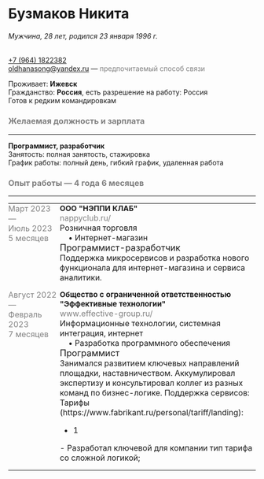 # Бузмаков Никита
###### Мужчина, 28 лет, родился 23 января 1996 г.

[+7 (964) 1822382](tel:+79641822382)  
[oldhanasong@yandex.ru](mailto:oldhanasong@yandex.ru) — <span class="gray">предпочитаемый способ связи</span>

Проживает: **Ижевск**  
Гражданство: **Россия**, есть разрешение на работу: Россия  
Готов к редким командировкам

### <span class="gray">Желаемая должность и зарплата</span>

---

**Программист, разработчик**  
Занятость: полная занятость, стажировка  
График работы: полный день, гибкий график, удаленная работа  

### <span class="gray">Опыт работы — 4 года 6 месяцев</span>

---

<table>
    <tr>
        <td class="work-interval">
            Март 2023 —<br />
            Июль 2023<br />
            5 месяцев
        </td>
        <td style="border: 0; vertical-align: top;">
            <span class="company-name"> ООО "НЭППИ КЛАБ" </span><br />
            <a class="company-link" href="https://nappyclub.ru/">nappyclub.ru/</a><br />
            Розничная торговля<br />
            &nbsp;&nbsp;&nbsp;&nbsp;• Интернет-магазин<br />
            <span class="speciality"> Программист-разработчик </span><br />
            Поддержка микросервисов и разработка нового функционала для интернет-магазина и сервиса аналитики.
        </td>
    </tr>
    <tr>
        <td class="work-interval">
            Август 2022 —<br />Февраль 2023<br />7 месяцев
        </td>
        <td style="border: 0; vertical-align: top;">
            <span class="company-name"> Общество с ограниченной ответственностью "Эффективные технологии" </span><br />
            <a class="company-link" href="https://www.effective-group.ru/"> www.effective-group.ru/ </a><br />
            Информационные технологии, системная интеграция, интернет<br />
            &nbsp;&nbsp;&nbsp;&nbsp;• Разработка программного обеспечения  <br />
            <span class="speciality"> Программист </span><br />
            Занимался развитием ключевых направлений площадки, наставничеством.
            Аккумулировал экспертизу и консультировал коллег из разных команд по бизнес-логике.
            Поддержка сервисов:
            Тарифы (https://www.fabrikant.ru/personal/tariff/landing):
            <ul>
                <li>1</li>
            </ul>
- Разработал ключевой для компании тип тарифа со сложной логикой;
</td>
    </tr>
</table>


<style>
    span.gray,
    table tr td.work-interval,
    table tr td a.company-link {
        color:gray;
    }
    table,
    table tr,
    table tr td {
        border: 0;
        margin: 0;
        padding: 0;
    }
    table tr {
        vertical-align: top;
    }
    table tr td {
        padding-bottom: 15px;
    }
    table tr td.work-interval {
        width: 105px;
    }
    table tr td span.company-name {
        font-size: 15px;
        font-weight: bold;
    }
    table tr td a.company-link {
        outline: none;
        text-decoration: none;
    }
    table tr td span.speciality {
        font-size: 18px;
    }
</style>